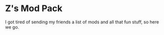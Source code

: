 # Z's Mod Pack

I got tired of sending my friends a list of mods and all that fun stuff, so here we go.